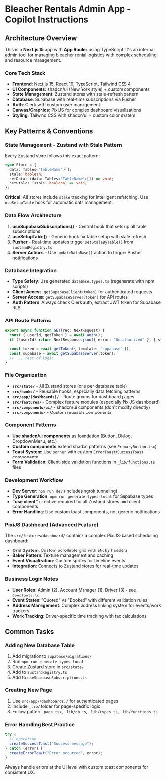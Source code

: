 # Bleacher Rentals Admin App - Copilot Instructions

## Architecture Overview

This is a **Next.js 15** app with **App Router** using TypeScript. It's an internal admin tool for managing bleacher rental logistics with complex scheduling and resource management.

### Core Tech Stack

- **Frontend**: Next.js 15, React 19, TypeScript, Tailwind CSS 4
- **UI Components**: shadcn/ui (New York style) + custom components
- **State Management**: Zustand stores with stale-refresh pattern
- **Database**: Supabase with real-time subscriptions via Pusher
- **Auth**: Clerk with custom user management
- **Canvas/Graphics**: PixiJS for complex dashboard visualizations
- **Styling**: Tailwind CSS with shadcn/ui + custom color system

## Key Patterns & Conventions

### State Management - Zustand with Stale Pattern

Every Zustand store follows this exact pattern:

```typescript
type Store = {
  data: Tables<"TableName">[];
  stale: boolean;
  setData: (data: Tables<"TableName">[]) => void;
  setStale: (stale: boolean) => void;
};
```

**Critical**: All stores include `stale` tracking for intelligent refetching. Use `useSetupTable` hook for automatic data management.

### Data Flow Architecture

1. **useSupabaseSubscriptions()** - Central hook that sets up all table subscriptions
2. **useSetupTable()** - Generic hook for table setup with stale refresh
3. **Pusher** - Real-time updates trigger `setStaleByTable()` from `zustandRegistry.ts`
4. **Server Actions** - Use `updateDataBase()` action to trigger Pusher notifications

### Database Integration

- **Type Safety**: Use generated `database.types.ts` (regenerate with npm scripts)
- **Client Access**: `getSupabaseClient(token)` for authenticated requests
- **Server Access**: `getSupabaseServer(token)` for API routes
- **Auth Pattern**: Always check Clerk auth, extract JWT token for Supabase RLS

### API Route Patterns

```typescript
export async function GET(req: NextRequest) {
  const { userId, getToken } = await auth();
  if (!userId) return NextResponse.json({ error: "Unauthorized" }, { status: 401 });

  const token = await getToken({ template: "supabase" });
  const supabase = await getSupabaseServer(token);
  // ... rest of logic
}
```

### File Organization

- **`src/state/`** - All Zustand stores (one per database table)
- **`src/hooks/`** - Reusable hooks, especially data fetching patterns
- **`src/app/(dashboards)/`** - Route groups for dashboard pages
- **`src/features/`** - Complex feature modules (especially PixiJS dashboard)
- **`src/components/ui/`** - shadcn/ui components (don't modify directly)
- **`src/components/`** - Custom reusable components

### Component Patterns

- **Use shadcn/ui components** as foundation (Button, Dialog, DropdownMenu, etc.)
- **Custom components** extend shadcn patterns (see `PrimaryButton.tsx`)
- **Toast System**: Use `sonner` with custom `ErrorToast`/`SuccessToast` components
- **Form Validation**: Client-side validation functions in `_lib/functions.ts` files

### Development Workflow

- **Dev Server**: `npm run dev` (includes ngrok tunneling)
- **Type Generation**: `npm run generate-types-local` for Supabase types
- **"use client"** directive required for all Zustand stores and client components
- **Error Handling**: Use custom toast components, not generic notifications

### PixiJS Dashboard (Advanced Feature)

The `src/features/dashboard/` contains a complex PixiJS-based scheduling dashboard:

- **Grid System**: Custom scrollable grid with sticky headers
- **Baker Pattern**: Texture management and caching
- **Event Visualization**: Custom sprites for timeline events
- **Integration**: Connects to Zustand stores for real-time updates

### Business Logic Notes

- **User Roles**: Admin (2), Account Manager (1), Driver (3) - see `Constants.ts`
- **Event States**: "Quoted" vs "Booked" with different validation rules
- **Address Management**: Complex address linking system for events/work trackers
- **Work Tracking**: Driver-specific time tracking with tax calculations

## Common Tasks

### Adding New Database Table

1. Add migration to `supabase/migrations/`
2. Run `npm run generate-types-local`
3. Create Zustand store in `src/state/`
4. Add to `zustandRegistry.ts`
5. Add to `useSupabaseSubscriptions.ts`

### Creating New Page

1. Use `src/app/(dashboards)/` for authenticated pages
2. Include `_lib/` folder for page-specific logic
3. Follow pattern: `page.tsx`, `_lib/db.ts`, `_lib/types.ts`, `_lib/functions.ts`

### Error Handling Best Practice

```typescript
try {
  // operation
  createSuccessToast("Success message");
} catch (error) {
  createErrorToast("Error occurred", error);
}
```

Always handle errors at the UI level with custom toast components for consistent UX.

